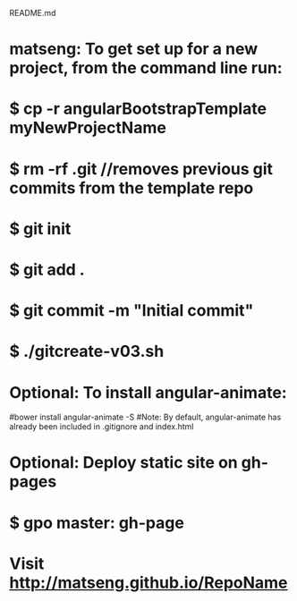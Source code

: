 README.md
# matseng: To get set up for a new project, from the command line run:
  #  $ cp -r angularBootstrapTemplate myNewProjectName
  #  $ rm -rf .git  //removes previous git commits from the template repo
  #  $ git init
  #  $ git add .
  #  $ git commit -m "Initial commit"
  #  $ ./gitcreate-v03.sh

# Optional: To install angular-animate:
  #bower install angular-animate -S
  #Note: By default, angular-animate has already been included in .gitignore and index.html

# Optional: Deploy static site on gh-pages
  # $ gpo master: gh-page
  # Visit http://matseng.github.io/RepoName
